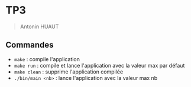 # TP3
> Antonin HUAUT

## Commandes
- `make` : compile l'application
- `make run` : compile et lance l'application avec la valeur max par défaut
- `make clean` : supprime l'application compilée
- `./bin/main <nb>` : lance l'application avec la valeur max nb